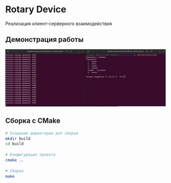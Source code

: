 # Rotary Device
Реализация клиент-серверного взаимодействия

## Демонстрация работы

![Демонстрация работы системы](screenshots/demo.png)

## Сборка с CMake

```bash
# Создание директории для сборки
mkdir build
cd build

# Конфигурация проекта
cmake ..

# Сборка
make

